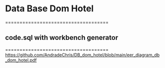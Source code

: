 # Data Base Dom Hotel 
====================================
## code.sql with workbench generator
====================================
https://github.com/AndradeChris/DB_dom_hotel/blob/main/eer_diagram_db_dom_hotel.pdf
